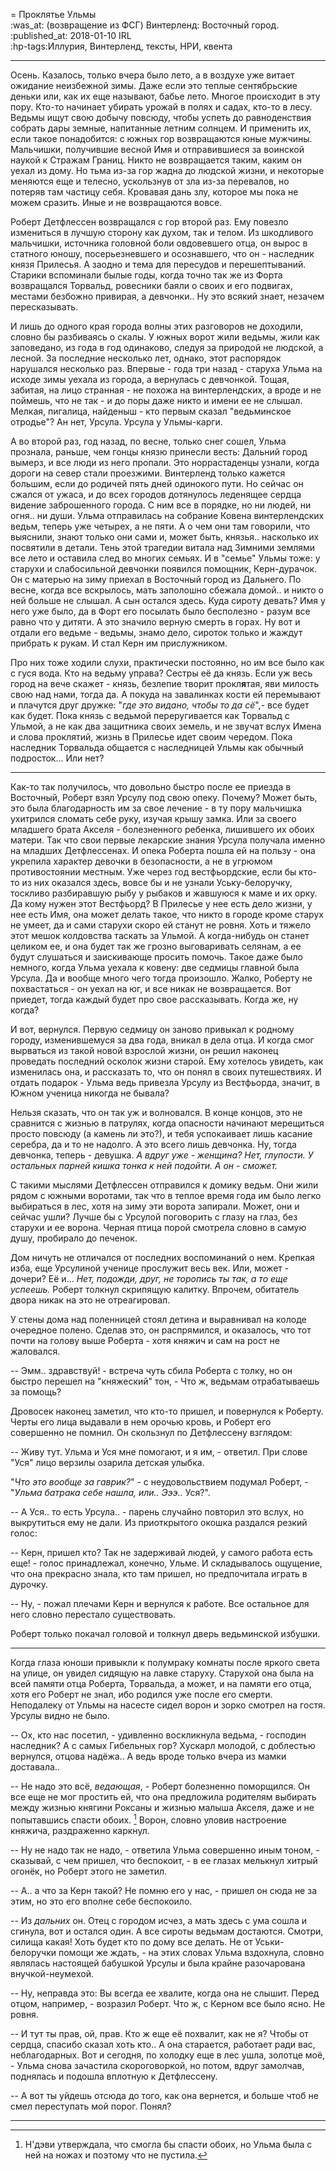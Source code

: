 
= Проклятье Ульмы  
:was_at: (возвращение из ФСГ) Винтерленд: Восточный город.  
:published_at: 2018-01-10 IRL    
:hp-tags:Иллурия, Винтерленд, тексты, НРИ, квента

------------
Осень. Казалось, только вчера было лето, а в воздухе уже витает ожидание неизбежной зимы. Даже если это теплые сентябрьские деньки или, как их еще называют, бабье лето. Многое происходит в эту пору. Кто-то начинает убирать урожай в полях и садах, кто-то в лесу. Ведьмы ищут свою добычу повсюду, чтобы успеть до равноденствия собрать дары земные, напитанные летним солнцем. И применить их, если такое понадобится: с южных гор возвращаются юные мужчины. Мальчишки, получившие весной Имя и отправившиеся за воинской наукой к Стражам Границ. Никто не возвращается таким, каким он уехал из дому. Но тьма из-за гор жадна до людской жизни, и некоторые меняются еще и телесно, ускользнув от зла из-за перевалов, но потеряв там частицу себя. Кровавая дань злу, которое мы пока не можем сразить. Иные и не возвращаются вовсе.

Роберт Детфлессен возвращался с гор второй раз. Ему повезло измениться в лучшую сторону как духом, так и телом. Из шкодливого мальчишки, источника головной боли овдовевшего отца, он вырос в статного юношу, посерьезневшего и осознавшего, что он - наследник князя Прилесья. А заодно и тема для пересудов и перешептываний. Старики вспоминали былые годы, когда точно так же из Форта возвращался Торвальд, ровесники баяли о своих и его подвигах, местами безбожно привирая, а девчонки.. Ну это всякий знает, незачем пересказывать.

И лишь до одного края города волны этих разговоров не доходили, словно бы разбиваясь о скалы. У южных ворот жили ведьмы, жили как заповедано, из года в год одинаково, следуя за природой не людской, а лесной. За последние несколько лет, однако, этот распорядок нарушался несколько раз. Впервые - года три назад - старуха Ульма на исходе зимы уехала из города, а вернулась с девчонкой. Тощая, забитая, на лицо странная - не похожа на винтерлендских, а вроде и не поймешь, что не так - и до поры даже никто и имени ее не слышал. Мелкая, пигалица, найденыш - кто первым сказал "ведьминское отродье"? Ан нет, Урсула. Урсула у Ульмы-карги.

А во второй раз, год назад, по весне, только снег сошел, Ульма прознала, раньше, чем гонцы князю принесли весть: Дальний город вымерз, и все люди из него пропали. Это норрастаденцы узнали, когда дороги на север стали проезжими. Винтерленд только кажется большим, если до родичей пять дней одинокого пути. Но сейчас он сжался от ужаса, и до всех городов дотянулось леденящее сердца видение заброшенного города. С ним все в порядке, но ни людей, ни огня.. ни души. Ульма отправилась на собрание Ковена винтерлендских ведьм, теперь уже четырех, а не пяти. А о чем они там говорили, что выяснили, знают только они сами и, может быть, князья.. насколько их посвятили в детали. Тень этой трагедии витала над Зимними землями все лето и оставила след во многих семьях. И в "семье" Ульмы тоже: у старухи и слабосильной девчонки появился помощник, Керн-дурачок. Он с матерью на зиму приехал в Восточный город из Дальнего. По весне, когда все вскрылось, мать заполошно сбежала домой.. и никто о ней больше не слышал. А сын остался здесь. Куда сироту девать? Имя у него уже было, да в Форт его посылать было бесполезно - разум все равно что у дитяти. А это значило верную смерть в горах. Ну вот и отдали его ведьме - ведьмы, знамо дело, сироток только и жаждут прибрать к рукам. И стал Керн им прислужником.

Про них тоже ходили слухи, практически постоянно, но им все было как с гуся вода. Кто на ведьму управа? Сестры её да князь. Если уж весь город на вече скажет - князь, безлепие творит прокл**я**тая, яви милость свою над нами, тогда да. А покуда на завалинках кости ей перемывают и плачутся друг дружке: "*где это видано, чтобы то да сё*",-  все будет как будет. Пока князь с ведьмой переругивается как Торвальд с Ульмой, а не как два защитника своих земель, и не звучат вслух Имена и слова проклятий, жизнь в Прилесье идет своим чередом. Пока наследник Торвальда общается с наследницей Ульмы как обычный подросток... Или нет?

----------

Как-то так получилось, что довольно быстро после ее приезда в Восточный, Роберт взял Урсулу под свою опеку. Почему? Может быть, это была благодарность им за свое лечение - в ту пору мальчишка ухитрился сломать себе руку, изучая крышу замка. Или за своего младшего брата Акселя - болезненного ребенка, лишившего их обоих матери. Так что свои первые лекарские знания Урсула получала именно на младших Детфлессенах. И опека Роберта пошла ей на пользу - она укрепила характер девочки в безопасности, а не в угрюмом противостоянии местным. Уже через год вестфьордские, если бы кто-то из них оказался здесь,  вовсе бы и не узнали Уську-белоручку, тоскливо разбиравшую рыбу у рыбаков и жавшуюся к маме и их орку. Да кому нужен этот Вестфьорд? В Прилесье у нее есть дело жизни, у нее есть Имя, она может делать такое, что никто в городе кроме старух не умеет, да и сами старухи скоро ей станут не ровня. Хоть и тяжело этот мешок колдовства таскать за Ульмой. А когда-нибудь он станет целиком ее, и она будет так же грозно выговаривать селянам, а ее будут слушаться и заискивающе просить помочь. Такое даже было немного, когда Ульма уехала к ковену: две седмицы главной была Урсула. Да и вообще много чего тогда произошло. Жалко, Роберту не похвастаться - он уехал на юг, и все никак не возвращается. Вот приедет, тогда каждый будет про свое  рассказывать. Когда же, ну когда? 

И вот, вернулся. Первую седмицу он заново привыкал к родному городу, изменившемуся за два года, вникал в дела отца. И когда смог вырваться из такой новой взрослой жизни, он решил наконец проведать последний осколок жизни старой. Ему хотелось увидеть, как изменилась она, и рассказать то, что он понял в своих путешествиях. И отдать подарок - Ульма ведь привезла Урсулу из Вестфьорда, значит, в Южном ученица никогда не бывала?

Нельзя сказать, что он так уж и волновался. В конце концов, это не сравнится с жизнью в патрулях, когда опасности начинают мерещиться просто повсюду (а камень ли это?), и тебя успокаивает лишь касание серебра, да и то не надолго. А это всего лишь девчонка. Ну, тогда девчонка, теперь - девушка. *А вдруг уже - женщина? Нет, глупости. У остальных парней кишка тонка к ней подойти. А он - сможет.*

С такими мыслями Детфлессен отправился к домику ведьм. Они жили рядом с южными воротами, так что в теплое время года им было легко выбираться в лес, хотя на зиму эти ворота запирали. Может, они и сейчас ушли? Лучше бы с Урсулой поговорить с глазу на глаз, без старухи и ее ворона. Черная птица порой смотрела словно в самую душу, пробирало до печенок.

Дом ничуть не отличался от последних воспоминаний о нем. Крепкая изба, еще Урсулиной ученице прослужит весь век. Или, может - дочери? Её и... *Нет, подожди, друг, не торопись ты так, а то еще успеешь.* Роберт толкнул скрипящую калитку. Впрочем, обитатель двора никак на это не отреагировал.

У стены дома над поленницей стоял детина и выравнивал на колоде очередное полено. Сделав это, он распрямился, и оказалось, что тот почти на голову выше Роберта - хотя княжич и сам на рост не жаловался. 

-- Эмм.. здравствуй! - встреча чуть сбила Роберта с толку, но он быстро перешел на "княжеский" тон, - Что ж, ведьмам отрабатываешь за помощь? 

Дровосек наконец заметил, что кто-то пришел, и повернулся к Роберту. Черты его лица выдавали в нем орочью кровь, и Роберт его совершенно не помнил. Он скользнул по Детфлессену взглядом:

-- Живу тут. Ульма и Уся мне помогают, и я им, - ответил. При слове "Уся" лицо верзилы озарила детская улыбка. 

"*Что это вообще за гаврик?*" - с неудовольствием подумал Роберт, - "*Ульма батрака себе нашла, или.. Эээ..* Уся?".

-- А Уся.. то есть Урсула.. - парень случайно повторил это вслух, но выкрутиться ему не дали. Из приоткрытого окошка раздался резкий голос:

-- Керн, пришел кто? Так не задерживай людей, у самого работа есть еще! - голос принадлежал, конечно, Ульме. И складывалось ощущение, что она прекрасно знала, кто там пришел, но предпочитала играть в дурочку.

-- Ну, - пожал плечами Керн и вернулся к работе. Все остальное для него словно перестало существовать.

Роберт только покачал головой и толкнул дверь ведьминской избушки.

----------

Когда глаза юноши привыкли к полумраку комнаты после яркого света на улице, он увидел сидящую на лавке старуху. Старухой она была на всей памяти отца Роберта, Торвальда, а может, и на памяти его отца, хотя его Роберт не знал, ибо родился уже после его смерти. Неподалеку от Ульмы на насесте сидел ворон и зорко смотрел на гостя. Урсулы видно не было.

-- Ох, кто нас посетил, - удивленно воскликнула ведьма, - господин наследник? А с самых Гибельных гор? Хускарл молодой, с доблестью вернулся, отцова надёжа.. А ведь вроде только вчера из мамки доставала..

-- Не надо это всё, *ведающая*, - Роберт болезненно поморщился. Он все еще не мог простить ей, что она предложила родителям выбирать между жизнью княгини Роксаны и жизнью малыша Акселя, даже и не попытавшись спасти обоих. [^1] Ворон, словно уловив настроение княжича, раздраженно каркнул.

-- Ну не надо так не надо, - ответила Ульма совершенно иным тоном, - сказывай, с чем пришел, что беспокоит, - в ее глазах мелькнул хитрый огонёк, но Роберт этого не заметил.

-- А.. а что за Керн такой? Не помню его у нас, - пришел он сюда не за этим, но это его вполне себе беспокоило.

-- Из *дальних* он. Отец с городом исчез, а мать здесь с ума сошла и сгинула, вот и остался один. А все сироты ведьмам достаются. Смотри, силища какая! Хоть будет кто по дому все делать. Не от Уськи-белоручки помощи же ждать, - на этих словах Ульма вздохнула, словно являлась настоящей бабушкой Урсулы и была крайне разочарована внучкой-неумехой.

-- Ну, неправда это: Вы всегда ее хвалите, когда она не слышит. Перед отцом, например, - возразил Роберт. Что ж, с Керном все было ясно. Не ровня.

-- И тут ты прав, ой, прав. Кто ж еще её похвалит, как не я? Чтобы от сердца, спасибо сказал хоть кто.. А она старается, работает ради вас, неблагодарных. Вот и сегодня, по холодку еще в лес ушла, золотце моё, - Ульма снова зачастила скороговоркой, но потом, вдруг замолчав, поднялась и подошла вплотную к Детфлессену.

-- А вот ты уйдешь отсюда до того, как она вернется, и больше чтоб не смел переступать мой порог. Понял?


---------------------------

[^1]: Н'дэви утверждала, что смогла бы спасти обоих, но Ульма была с ней на ножах и поэтому что не пустила.
